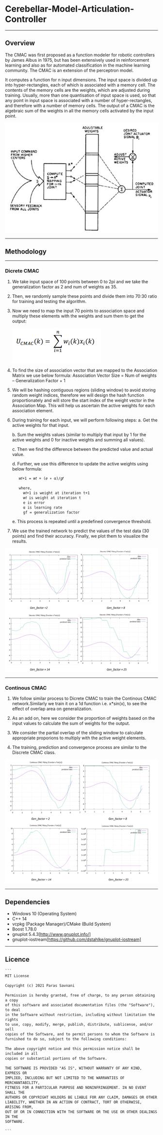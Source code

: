 # Cerebellar-Model-Articulation-Controller
---
## Overview

The CMAC was first proposed as a function modeler for robotic controllers by James Albus in 1975, but has been extensively used in reinforcement learning and also as for automated classification in the machine learning community. The CMAC is an extension of the perceptron model. 

It computes a function for n input dimensions. The input space is divided up into hyper-rectangles, each of which is associated with a memory cell. The contents of the memory cells are the weights, which are adjusted during training. Usually, more than one quantisation of input space is used, so that any point in input space is associated with a number of hyper-rectangles, and therefore with a number of memory cells. The output of a CMAC is the algebraic sum of the weights in all the memory cells activated by the input point.

![CMAC](git_images/cmac.PNG)

---
## Methodology

----
### Dicrete CMAC

1) We take input space of 100 points between 0 to 2pi and we take the generalization factor as 2 and num of weights as 35.

2) Then, we randomly sample these points and divide them into 70:30 ratio for training and testing the algorithm.

3) Now we need to map the input 70 points to association space and multiply these elements with the weights and sum them to get the output:

      ![eq](git_images/eq.PNG?style=centerme)

4) To find the size of association vector that are mapped to the Association Matrix we use below formula:
  Association Vector Size = Num of weights – Generalization Factor + 1

5) We will be hashing contiguous regions (sliding window) to avoid storing random weight indices, therefore we will design the hash function proportionately and will store the start index of the weight vector in the Association Map. This will help us ascertain the active weights for each association element.

6) During training for each input, we will perform following steps:
    a. Get the active weights for that input.
  
    b. Sum the weights values (similar to multiply that input by 1 for the active weights and 0 for inactive weights and summing all values).
    
    c. Then we find the difference between the predicted value and actual value.
    
    d. Further, we use this difference to update the active weights using below formula:
        
          𝑤𝑡+1 = 𝑤𝑡 + (𝑒 ∗ α)/𝑔𝑓  
        
          where,
            𝑤𝑡+1 is weight at iteration t+1
            𝑤𝑡 is weight at iteration t
            e is error
            α is learning rate
            gf = generalization factor
        
    e. This process is repeated until a predefined convergence threshold.
  
7) We use the trained network to predict the values of the test data (30 points) and find 
their accuracy. Finally, we plot them to visualize the results.

![dis](git_images/dis.PNG)

----
### Continous CMAC

1) We follow similar process to Dicrete CMAC to train the Continous CMAC network.Similarly we train it on a 1d function i.e. x*sin(x), to see the effect of overlap area on 
generalization.

2) As an add on, here we consider the proportion of weights based on the input values to calculate the sum of weights for the output.

3) We consider the partial overlap of the sliding window to calculate appropriate proporions to multiply with the active weight elements.

4) The training, prediction and convergence process are similar to the Discrete CMAC class.

![cont](git_images/cont.PNG)

---
## Dependencies

- Windows 10 (Operating System)
- C++ 14
- vcpkg (Package Manager)/CMake (Build System)
- Boost 1.78.0
- gnuplot 5.4.3[http://www.gnuplot.info/]
- gnuplot-iostream[https://github.com/dstahlke/gnuplot-iostream]

---
## Licence
    ```
    MIT License

    Copyright (c) 2021 Paras Savnani

    Permission is hereby granted, free of charge, to any person obtaining a copy
    of this software and associated documentation files (the "Software"), to deal
    in the Software without restriction, including without limitation the rights
    to use, copy, modify, merge, publish, distribute, sublicense, and/or sell
    copies of the Software, and to permit persons to whom the Software is
    furnished to do so, subject to the following conditions:

    The above copyright notice and this permission notice shall be included in all
    copies or substantial portions of the Software.

    THE SOFTWARE IS PROVIDED "AS IS", WITHOUT WARRANTY OF ANY KIND, EXPRESS OR
    IMPLIED, INCLUDING BUT NOT LIMITED TO THE WARRANTIES OF MERCHANTABILITY,
    FITNESS FOR A PARTICULAR PURPOSE AND NONINFRINGEMENT. IN NO EVENT SHALL THE
    AUTHORS OR COPYRIGHT HOLDERS BE LIABLE FOR ANY CLAIM, DAMAGES OR OTHER
    LIABILITY, WHETHER IN AN ACTION OF CONTRACT, TORT OR OTHERWISE, ARISING FROM,
    OUT OF OR IN CONNECTION WITH THE SOFTWARE OR THE USE OR OTHER DEALINGS IN THE
    SOFTWARE.

    ```
